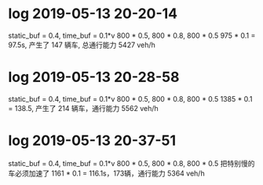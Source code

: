 # log 2019-05-13 20-20-14
static_buf = 0.4, time_buf = 0.1*v
800 * 0.5, 800 * 0.8, 800 * 0.5
975 * 0.1 = 97.5s, 产生了 147 辆车, 总通行能力 5427 veh/h

# log 2019-05-13 20-28-58
static_buf = 0.4, time_buf = 0.1*v
800 * 0.5, 800 * 0.8, 800 * 0.5
1385 * 0.1 = 138.5, 产生了 214 辆车，通行能力 5562 veh/h

# log 2019-05-13 20-37-51
static_buf = 0.4, time_buf = 0.1*v
800 * 0.5, 800 * 0.8, 800 * 0.5
把特别慢的车必须加速了
1161 * 0.1 = 116.1s，173辆，通行能力 5364 veh/h